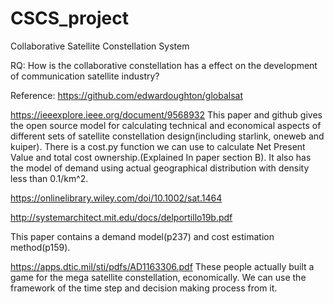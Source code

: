# CSCS_project
 Collaborative Satellite Constellation System


RQ: How is the collaborative constellation has a effect on the development of communication satellite industry?

Reference:
https://github.com/edwardoughton/globalsat

https://ieeexplore.ieee.org/document/9568932
This paper and github gives the open source model for calculating technical and economical aspects of different sets of satellite constellation design(including starlink, oneweb and kuiper). There is a cost.py function we can use to calculate Net Present Value and total cost ownership.(Explained In paper section B). It also has the model of demand using actual geographical distribution with density less than 0.1/km^2.

https://onlinelibrary.wiley.com/doi/10.1002/sat.1464

http://systemarchitect.mit.edu/docs/delportillo19b.pdf

This paper contains a demand model(p237) and cost estimation method(p159).

https://apps.dtic.mil/sti/pdfs/AD1163306.pdf
These people actually built a game for the mega satellite constellation, economically. We can use the framework of the time step and decision making process from it.
